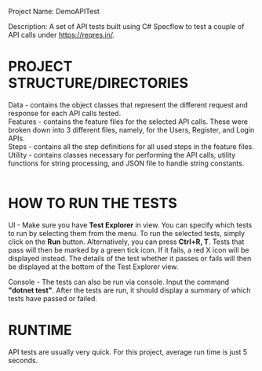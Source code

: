 Project Name: DemoAPITest

Description: A set of API tests built using C# Specflow to test a couple of API calls under https://reqres.in/.

PROJECT STRUCTURE/DIRECTORIES
=============================

Data - contains the object classes that represent the different request and response for each API calls tested.<br>
Features - contains the feature files for the selected API calls. These were broken down into 3 different files, namely, for the Users, Register, and Login APIs.<br>
Steps - contains all the step definitions for all used steps in the feature files.<br>
Utility - contains classes necessary for performing the API calls, utility functions for string processing, and JSON file to handle string constants.
<br>
<br>


HOW TO RUN THE TESTS
====================

UI - Make sure you have **Test Explorer** in view. You can specify which tests to run by selecting them from the menu. To run the selected tests, simply click on the **Run** button. Alternatively, you can press **Ctrl+R, T**. Tests that pass will then be marked by a green tick icon. If it fails, a red X icon will be displayed instead. The details of the test whether it passes or fails will then be displayed at the bottom of the Test Explorer view.

Console - The tests can also be run via console. Input the command **"dotnet test"**. After the tests are run, it should display a summary of which tests have passed or failed.


RUNTIME
=======
API tests are usually very quick. For this project, average run time is just 5 seconds.